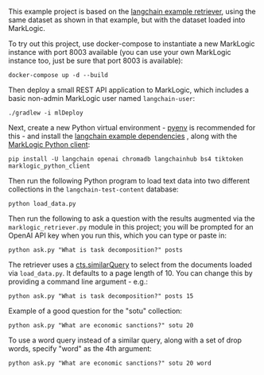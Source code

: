 This example project is based on the 
[langchain example retriever](https://python.langchain.com/docs/use_cases/question_answering), 
using the same dataset as shown in that example, but with the dataset loaded into MarkLogic.

To try out this project, use docker-compose to instantiate a new MarkLogic 
instance with port 8003 available (you can use your own MarkLogic instance too, just be sure that port 8003
is available):

    docker-compose up -d --build

Then deploy a small REST API application to MarkLogic, which includes a basic non-admin MarkLogic user 
named `langchain-user`:

    ./gradlew -i mlDeploy

Next, create a new Python virtual environment - [pyenv](https://github.com/pyenv/pyenv) is recommended for this - 
and install the 
[langchain example dependencies](https://python.langchain.com/docs/use_cases/question_answering/#dependencies) ,
along with the [MarkLogic Python client](https://pypi.org/project/marklogic-python-client/): 

    pip install -U langchain openai chromadb langchainhub bs4 tiktoken marklogic_python_client

Then run the following Python program to load text data into two different collections in the 
`langchain-test-content` database:

    python load_data.py

Then run the following to ask a question with the results augmented via the `marklogic_retriever.py` module in this
project; you will be prompted for an OpenAI API key when you run this, which you can type or paste in:

    python ask.py "What is task decomposition?" posts

The retriever uses a [cts.similarQuery](https://docs.marklogic.com/cts.similarQuery) to select from the documents 
loaded via `load_data.py`. It defaults to a page length of 10. You can change this by providing a command line
argument - e.g.:

    python ask.py "What is task decomposition?" posts 15

Example of a good question for the "sotu" collection:

    python ask.py "What are economic sanctions?" sotu 20

To use a word query instead of a similar query, along with a set of drop words, specify "word" as the 4th argument:

    python ask.py "What are economic sanctions?" sotu 20 word

